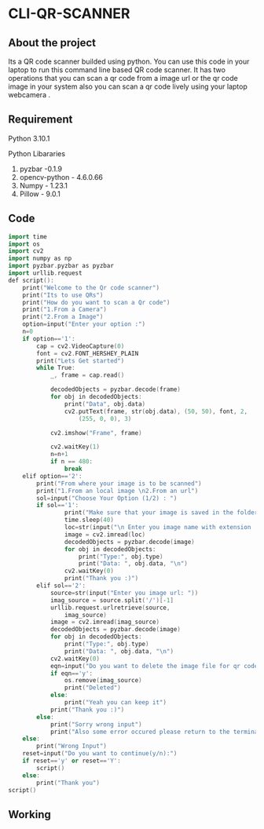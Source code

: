 # CLI-QR-SCANNER 

## About the project
Its a QR code scanner builded using python. You can use this code in your laptop to run this command line based QR code scanner. It has two operations that you can scan a qr code from a image url or the qr code image in your system also you can scan a qr code lively using your laptop webcamera .

## Requirement
Python 3.10.1

Python Libararies

1) pyzbar -0.1.9
2) opencv-python - 4.6.0.66
3) Numpy - 1.23.1
4) Pillow -  9.0.1

## Code
```ino
import time
import os
import cv2
import numpy as np
import pyzbar.pyzbar as pyzbar
import urllib.request
def script():
    print("Welcome to the Qr code scanner")
    print("Its to use QRs")
    print("How do you want to scan a Qr code")
    print("1.From a Camera")
    print("2.From a Image")
    option=input("Enter your option :")
    n=0
    if option=='1':
        cap = cv2.VideoCapture(0)
        font = cv2.FONT_HERSHEY_PLAIN
        print("Lets Get started")
        while True:
            _, frame = cap.read()

            decodedObjects = pyzbar.decode(frame)
            for obj in decodedObjects:
                print("Data", obj.data)
                cv2.putText(frame, str(obj.data), (50, 50), font, 2,
                    (255, 0, 0), 3)

            cv2.imshow("Frame", frame)

            cv2.waitKey(1)
            n=n+1
            if n == 480:
                break
    elif option=='2':
        print("From where your image is to be scanned")
        print("1.From an local image \n2.From an url")
        sol=input("Choose Your Option (1/2) : ")
        if sol=='1':
                print("Make sure that your image is saved in the folder where this file running")
                time.sleep(40)
                loc=str(input("\n Enter you image name with extension : "))
                image = cv2.imread(loc)
                decodedObjects = pyzbar.decode(image)
                for obj in decodedObjects:
                    print("Type:", obj.type)
                    print("Data: ", obj.data, "\n")
                cv2.waitKey(0)
                print("Thank you :)")
        elif sol=='2':
            source=str(input("Enter you image url: "))
            imag_source = source.split('/')[-1]
            urllib.request.urlretrieve(source,
                imag_source)
            image = cv2.imread(imag_source)
            decodedObjects = pyzbar.decode(image)
            for obj in decodedObjects:
                print("Type:", obj.type)
                print("Data: ", obj.data, "\n")
            cv2.waitKey(0)
            eqn=input("Do you want to delete the image file for qr code (y/n): ")
            if eqn=='y':
                os.remove(imag_source)
                print("Deleted")
            else:
                print("Yeah you can keep it")
            print("Thank you :)")
        else:
            print("Sorry wrong input")
            print("Also some error occured please return to the terminal")
    else:
        print("Wrong Input")
    reset=input("Do you want to continue(y/n):")
    if reset=='y' or reset=='Y':
        script()
    else:
        print("Thank you")
script()
```

## Working